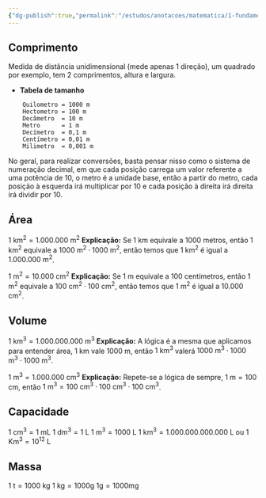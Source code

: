 ```yaml
---
{"dg-publish":true,"permalink":"/estudos/anotacoes/matematica/1-fundamental-1/5-grandezas-e-medidas/5-2-unidades-de-medida/"}
---
```


## Comprimento

Medida de distância unidimensional (mede apenas 1 direção), um quadrado por exemplo, tem 2 comprimentos, altura e largura.

- **Tabela de tamanho**
```
	Quilometro = 1000 m
	Hectometro = 100 m
	Decâmetro  = 10 m
	Metro      = 1 m
	Decímetro  = 0,1 m
	Centímetro = 0,01 m
	Milimetro  = 0,001 m
```

No geral, para realizar conversões, basta pensar nisso como o sistema de numeração decimal, em que cada posição carrega um valor referente a uma potência de 10, o metro é a unidade base, então a partir do metro, cada posição à esquerda irá multiplicar por 10 e cada posição à direita irá direita irá dividir por 10.

## Área

$1 \text{ km}^2 = 1.000.000 \text{ m}^2$ 
**Explicação:** Se $1 \text{ km}$ equivale a $1000 \text{ metros}$, então $1 \text{ km}^2$ equivale a $1000 \text{ m}^2 \cdot 1000 \text{ m}^2$, então temos que $1 \text{ km}^2$ é igual a $1.000.000 \text{ m}^2$.

$1 \text{ m}^2 = 10.000 \text{ cm}^2$ 
**Explicação:** Se $1 \text{ m}$ equivale a $100 \text{ centímetros}$, então $1 \text{ m}^2$ equivale a $100 \text{ cm}^2 \cdot 100 \text{ cm}^2$, então temos que $1 \text{ m}^2$ é igual a $10.000 \text{ cm}^2$.

## Volume

$1 \text{ km}^3 = 1.000.000.000 \text{ m}^3$ 
**Explicação:** A lógica é a mesma que aplicamos para entender área, $1 \text{ km}$ vale $1000 \text{ m}$, então $1 \text{ km}^3$ valerá $1000 \text{ m}^3 \cdot 1000 \text{ m}^3 \cdot 1000 \text{ m}^3$.

$1 \text{ m}^3 = 1.000.000 \text{ cm}^3$ 
**Explicação:** Repete-se a lógica de sempre, $1 \text{ m} = 100 \text{ cm}$, então $1 \text{ m}^3 = 100 \text{ cm}^3 \cdot 100 \text{ cm}^3 \cdot 100 \text{ cm}^3$.

## Capacidade

$1 \text{ cm}^3 = 1 \text{ mL}$
$1 \text{ dm}^3 = 1 \text{ L}$
$1 \text{ m}^3 = 1000 \text{ L}$
$1 \text{ km}^3 = 1.000.000.000.000 \text{ L}$ ou $1 \text{ Km}^3 = 10^{12} \text{ L}$ 

## Massa

$1 \text{ t} = 1000 \text{ kg}$ 
$1 \text{ kg} = 1000 \text{g}$ 
$1 \text{g} = 1000 \text{mg}$ 

